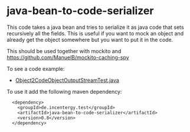 java-bean-to-code-serializer
============================

This code takes a java bean and tries to serialize it as java code that sets recursively all the fields. This is useful if you want to mock an object and already get the object somewhere but you want to put it in the code.

This should be used together with mockito and https://github.com/ManuelB/mockito-caching-spy

To see a code example:
 * [Object2CodeObjectOutputStreamTest.java](https://github.com/ManuelB/java-bean-to-code-serializer/blob/master/src/test/java/de/incentergy/test/Object2CodeObjectOutputStreamTest.java)

To use it add the following maven dependency:
```
  <dependency>
    <groupId>de.incentergy.test</groupId>
    <artifactId>java-bean-to-code-serializer</artifactId>
    <version>0.8</version>
  </dependency>
```

